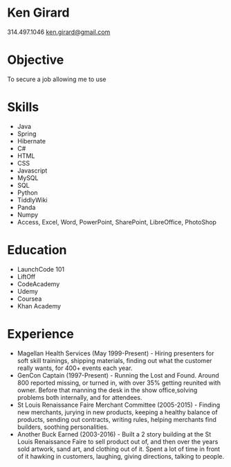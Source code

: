 # Ken Girard
314.497.1046        ken.girard@gmail.com

# Objective
To secure a job allowing me to use 

# Skills
* Java
* Spring
* Hibernate
* C#
* HTML
* CSS
* Javascript
* MySQL
* SQL
* Python
* TiddlyWiki
* Panda
* Numpy
* Access, Excel, Word, PowerPoint, SharePoint, LibreOffice, PhotoShop

# Education
* LaunchCode 101
* LiftOff
* CodeAcademy
* Udemy
* Coursea
* Khan Academy

# Experience
* Magellan Health Services (May 1999-Present) - Hiring presenters for soft skill trainings, shipping materials, finding out what the customer really wants, for 400+ events each year.
* GenCon Captain (1997-Present) - Running the Lost and Found. Around 800 reported missing, or turned in, with over 35% getting reunited with owner. Before that manning the desk in the show office,solving problems both internally, and for attendees.
* St Louis Renaissance Faire Merchant Committee (2005-2015) - Finding new merchants, jurying in new products, keeping a healthy balance of products, sending out contracts, writing rules, helping merchants find builders, soothing personalities.
* Another Buck Earned (2003-2016) - Built a 2 story building at the St Louis Renaissance Faire to sell product out of, and then over the years sold artwork, sand art, and clothing out of it. Spent a lot of time in front of it hawking in customers, laughing, giving directions, talking to people.